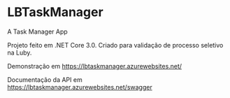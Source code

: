 # LBTaskManager
A Task Manager App

Projeto feito em .NET Core 3.0. Criado para validação de processo seletivo na Luby.

Demonstração em https://lbtaskmanager.azurewebsites.net/

Documentação da API em https://lbtaskmanager.azurewebsites.net/swagger

